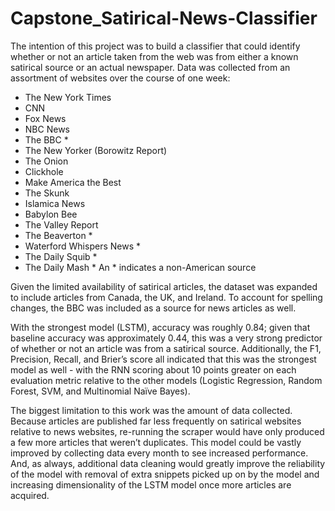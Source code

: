 # Capstone_Satirical-News-Classifier

The intention of this project was to build a classifier that could identify whether or not an article taken from the web was from either a known satirical source or an actual newspaper. Data was collected from an assortment of websites over the course of one week:
- The New York Times
- CNN
- Fox News
- NBC News
- The BBC *
- The New Yorker (Borowitz Report)
- The Onion
- Clickhole
- Make America the Best
- The Skunk
- Islamica News
- Babylon Bee
- The Valley Report
- The Beaverton *
- Waterford Whispers News *
- The Daily Squib *
- The Daily Mash *
An * indicates a non-American source

Given the limited availability of satirical articles, the dataset was expanded to include articles from Canada, the UK, and Ireland. To account for spelling changes, the BBC was included as a source for news articles as well.

With the strongest model (LSTM), accuracy was roughly 0.84; given that baseline accuracy was approximately 0.44, this was a very strong predictor of whether or not an article was from a satirical source. Additionally, the F1, Precision, Recall, and Brier’s score all indicated that this was the strongest model as well - with the RNN scoring about 10 points greater on each evaluation metric relative to the other models (Logistic Regression, Random Forest, SVM, and Multinomial Naïve Bayes).

The biggest limitation to this work was the amount of data collected. Because articles are published far less frequently on satirical websites relative to news websites, re-running the scraper would have only produced a few more articles that weren’t duplicates. This model could be vastly improved by collecting data every month to see increased performance. And, as always, additional data cleaning would greatly improve the reliability of the model with removal of extra snippets picked up on by the model and increasing dimensionality of the LSTM model once more articles are acquired.